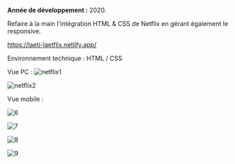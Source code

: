**Année de développement :** 2020.</br>

Refaire à la main l'intégration HTML & CSS de Netflix en gérant également le responsive. 

https://laeti-laetflix.netlify.app/

Environnement technique : HTML / CSS

Vue PC :
![netflix1](https://user-images.githubusercontent.com/77897283/139801903-b53c4fce-fe2d-443f-ae66-a058c24721cd.jpg)

![netflix2](https://user-images.githubusercontent.com/77897283/139801911-c5b38d3b-b63b-4477-b070-3c1c3fce8faa.jpg)

Vue mobile :

![6](https://user-images.githubusercontent.com/77897283/139801969-5fcb7ade-c3a7-4966-b19e-4e35e5d318fd.jpg)

![7](https://user-images.githubusercontent.com/77897283/139801994-ade9e17d-fb3b-406a-8e9e-1e12b5dfca6d.jpg)

![8](https://user-images.githubusercontent.com/77897283/139802004-bfcf71ce-36e6-4928-9a30-ee662b484be2.jpg)

![9](https://user-images.githubusercontent.com/77897283/139802017-c0397126-1e46-4f81-99dc-7eb688f5cdfb.jpg)
